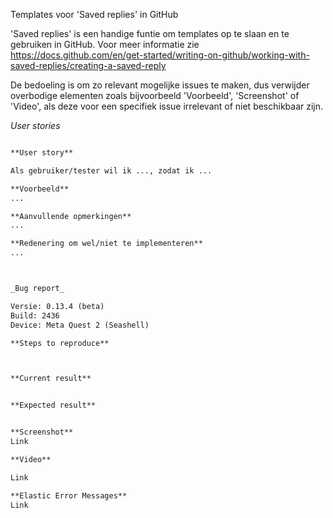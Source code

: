 Templates voor 'Saved replies' in GitHub

'Saved replies' is een handige funtie om templates op te slaan en te gebruiken in GitHub. Voor meer informatie zie https://docs.github.com/en/get-started/writing-on-github/working-with-saved-replies/creating-a-saved-reply

De bedoeling is om zo relevant mogelijke issues te maken, dus verwijder overbodige elementen zoals bijvoorbeeld 'Voorbeeld', 'Screenshot' of 'Video', als deze voor een specifiek issue irrelevant of niet beschikbaar zijn.

_User stories_

```md

**User story**

Als gebruiker/tester wil ik ..., zodat ik ...

**Voorbeeld**
...

**Aanvullende opmerkingen**
...

**Redenering om wel/niet te implementeren**
...



_Bug report_

Versie: 0.13.4 (beta)
Build: 2436
Device: Meta Quest 2 (Seashell)

**Steps to reproduce**



**Current result**


**Expected result**


**Screenshot**
Link

**Video**

Link

**Elastic Error Messages**
Link

```
